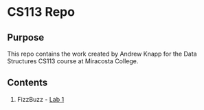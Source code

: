 # CS113 Repo

## Purpose
This repo contains the work created by Andrew Knapp for the Data Structures CS113 course at Miracosta College.

## Contents
1) FizzBuzz - [Lab 1](https://github.com/andrewjknapp/CS113_Data_Structures/tree/main/src/lab1)